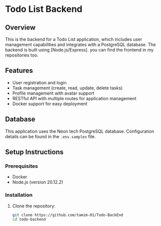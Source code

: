 # Todo List Backend

## Overview
This is the backend for a Todo List application, which includes user management capabilities and integrates with a PostgreSQL database. The backend is built using [Node.js/Express].
you can find the frontend in my repositories too.
## Features
- User registration and login
- Task management (create, read, update, delete tasks)
- Profile management with avatar support
- RESTful API with multiple routes for application management
- Docker support for easy deployment

## Database
This application uses the Neon tech PostgreSQL database. Configuration details can be found in the `.env.samples` file.

## Setup Instructions

### Prerequisites
- Docker
- Node.js (version 20.12.2)

### Installation
1. Clone the repository:
   ```bash
   git clone https://github.com/tamim-01/Todo-BackEnd
   cd todo-backend
